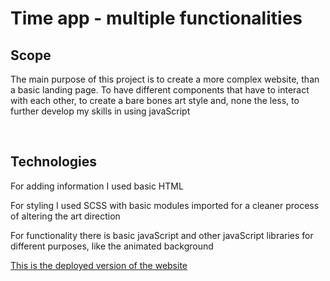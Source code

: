 <h1>Time app - multiple functionalities</h1>

<h2>Scope</h2>

<p>The main purpose of this project is to create a more complex website, than a basic landing page. To have different components that have to interact with each other, to create a bare bones art style and, none the less, to further develop my skills in using javaScript</p>

</br>

<h2>Technologies</h2>
<p>For adding information I used basic HTML</p>

<p>For styling I used SCSS with basic modules imported for a cleaner process of altering the art direction</p>

<p>For functionality there is basic javaScript and other javaScript libraries for different purposes, like the animated background</p>



<a href="https://magnificent-fudge-e6b4cd.netlify.app/" target="_blank" rel="noopener noreferrer">This is the deployed version of the website</a>
